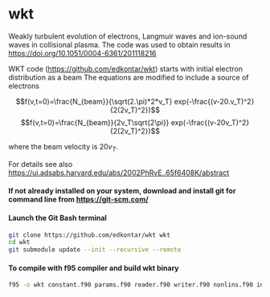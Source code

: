 # wkt
Weakly turbulent evolution of electrons, Langmuir waves and ion-sound waves in collisional plasma. The code was used to obtain results in  https://doi.org/10.1051/0004-6361/201118216 

WKT code (https://github.com/edkontar/wkt) starts with initial electron distribution as a beam 
The equations are modified to include a source of electrons 

$$f(v,t=0)=\frac{N_{beam}}{\sqrt(2.\pi)*2*v_T} exp(-\frac{(v-20.v_T)^2}{2(2v_T)^2})$$
$$f(v,t=0)=\frac{N_{beam}}{2v_T\sqrt{2\pi}} exp(-\frac{(v-20v_T)^2}{2(2v_T)^2})$$

where the beam velocity is $20v_T$.

For details see also https://ui.adsabs.harvard.edu/abs/2002PhRvE..65f6408K/abstract


#### If not already installed on your system, download and install git for command line from https://git-scm.com/
#### Launch the Git Bash terminal
```bash
git clone https://github.com/edkontar/wkt wkt
cd wkt
git submodule update --init --recursive --remote
```
#### To compile with f95 compiler and build wkt binary 
```bash
f95 -o wkt constant.f90 params.f90 reader.f90 writer.f90 nonlins.f90 initbeam.f90 1beam.f90
```
